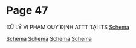 # Page 47

 XỬ LÝ VI PHẠM
QUY ĐỊNH ATTT TẠI ITS
[Schema](page_47_table_1.png)

[Schema](page_47_img_0.png)
[Schema](page_47_img_1.png)
[Schema](page_47_img_2.png)
[Schema](page_47_img_3.png)
